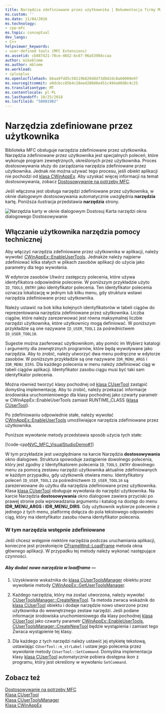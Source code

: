 ```yaml
---
title: Narzędzia zdefiniowane przez użytkownika | Dokumentacja firmy Microsoft
ms.custom: ''
ms.date: 11/04/2016
ms.technology:
- cpp-mfc
ms.topic: conceptual
dev_langs:
- C++
helpviewer_keywords:
- user-defined tools (MFC Extensions)
ms.assetid: cb887421-78ce-4652-bc67-96a53984ccaa
author: mikeblome
ms.author: mblome
ms.workload:
- cplusplus
ms.openlocfilehash: b6aa9fdd5c50119b820ddd73d842dc8a60089e97
ms.sourcegitcommit: a9dcbcc85b4c28eed280d8e451c494a00d8c4c25
ms.translationtype: MT
ms.contentlocale: pl-PL
ms.lasthandoff: 10/25/2018
ms.locfileid: "50081982"
---
```

# <a name="user-defined-tools"></a>Narzędzia zdefiniowane przez użytkownika

Biblioteka MFC obsługuje narzędzia zdefiniowane przez użytkownika. Narzędzia zdefiniowane przez użytkownika jest specjalnych poleceń, które wykonuje program zewnętrznych, określonych przez użytkownika. Proces dostosowywania służy do zarządzania narzędzia zdefiniowane przez użytkownika. Jednak nie można używać tego procesu, jeśli obiekt aplikacji nie pochodzi od [klasa CWinAppEx](../mfc/reference/cwinappex-class.md). Aby uzyskać więcej informacji na temat dostosowywania, zobacz [Dostosowywanie na potrzeby MFC](../mfc/customization-for-mfc.md).

Jeśli włączona jest obsługa narzędzi zdefiniowane przez użytkownika, w oknie dialogowym dostosowywania automatycznie uwzględnia **narzędzia** kartę. Poniższa ilustracja przedstawia **narzędzia** strony.

![Narzędzia karty w oknie dialogowym Dostosuj](../mfc/media/custdialogboxtoolstab.png "custdialogboxtoolstab") Karta narzędzi okna dialogowego Dostosowywanie

## <a name="enabling-user-defined-tools-support"></a>Włączanie użytkownika narzędzia pomocy technicznej

Aby włączyć narzędzia zdefiniowane przez użytkownika w aplikacji, należy wywołać [CWinAppEx::EnableUserTools](../mfc/reference/cwinappex-class.md#enableusertools). Jednakże należy najpierw zdefiniować kilka stałych w plikach zasobów aplikacji do użycia jako parametry dla tego wywołania.

W edytorze zasobów Utwórz zastępczy polecenia, które używa identyfikatora odpowiednie polecenie. W poniższym przykładzie użyto `ID_TOOLS_ENTRY` jako identyfikator polecenia. Ten identyfikator polecenia oznacza lokalizację w jednym lub kilku menu, gdy struktura wstawi narzędzia zdefiniowane przez użytkownika.

Należy ustawić na bok kilka kolejnych identyfikatorów w tabeli ciągów do reprezentowania narzędzia zdefiniowane przez użytkownika. Liczba ciągów, które należy zarezerwować jest równa maksymalnej liczbie narzędzi użytkownika, które użytkownicy mogą definiować. W poniższym przykładzie są one nazywane `ID_USER_TOOL1` za pośrednictwem `ID_USER_TOOL10`.

Sugestie można zaoferować użytkownikom, aby pomóc im Wybierz katalogi i argumenty dla zewnętrznych programów, które będą wywoływane jako narzędzia. Aby to zrobić, należy utworzyć dwa menu podręczne w edytorze zasobów. W poniższym przykładzie są one nazywane `IDR_MENU_ARGS` i `IDR_MENU_DIRS`. Dla każdego polecenia w menu należy zdefiniować ciąg w tabeli ciągów aplikacji. Identyfikator zasobu ciągu musi być taki sam identyfikator polecenia.

Można również tworzyć klasy pochodnej od [klasa CUserTool](../mfc/reference/cusertool-class.md) zastąpić domyślną implementację. Aby to zrobić, należy przekazać informacje środowiska uruchomieniowego dla klasy pochodnej jako czwarty parametr w CWinAppEx::EnableUserTools zamiast RUNTIME_CLASS ([klasa CUserTool](../mfc/reference/cusertool-class.md)).

Po zdefiniowaniu odpowiednie stałe, należy wywołać [CWinAppEx::EnableUserTools](../mfc/reference/cwinappex-class.md#enableusertools) umożliwiające narzędzia zdefiniowane przez użytkownika.

Poniższe wywołanie metody przedstawia sposób użycia tych stałe:

[!code-cpp[NVC_MFC_VisualStudioDemo#1](../mfc/codesnippet/cpp/user-defined-tools_1.cpp)]

W tym przykładzie jest uwzględniane na karcie Narzędzia **dostosowywania** okno dialogowe. Struktura spowoduje zastąpienie dowolnego polecenia, który jest zgodny z Identyfikatorem polecenia `ID_TOOLS_ENTRY` dowolnego menu za pomocą zestawu narzędzi użytkownika aktualnie zdefiniowanych w każdym przypadku, gdy użytkownik otwiera menu. Identyfikatory poleceń `ID_USER_TOOL1` za pośrednictwem `ID_USER_TOOL10` są zarezerwowane do użytku dla narzędzia zdefiniowane przez użytkownika. Klasa [klasa CUserTool](../mfc/reference/cusertool-class.md) obsługuje wywołania do narzędzi użytkownika. Na karcie Narzędzia **dostosowywania** okno dialogowe zawiera przyciski po prawej stronie pola wprowadzania argumentu i katalog na dostęp do menu **IDR_MENU_ARGS** i **IDR_MENU_DIRS**. Gdy użytkownik wybierze polecenie z jednego z tych menu, platformę dołącza do pola tekstowego odpowiedni ciąg, który ma identyfikator zasobu równa identyfikator polecenia.

### <a name="including-predefined-tools"></a>W tym narzędzia wstępnie zdefiniowane

Jeśli chcesz wstępnie niektóre narzędzia podczas uruchamiania aplikacji, konieczne jest przesłonięcie [CFrameWnd::LoadFrame](../mfc/reference/cframewnd-class.md#loadframe) metoda okna głównego aplikacji. W przypadku tej metody należy wykonać następujące czynności.

##### <a name="to-add-new-tools-in-loadframe"></a>Aby dodać nowe narzędzia w loadframe —

1. Uzyskiwanie wskaźnika do [klasa CUserToolsManager](../mfc/reference/cusertoolsmanager-class.md) obiektu przez wywołanie metody [CWinAppEx::GetUserToolsManager](../mfc/reference/cwinappex-class.md#getusertoolsmanager).

1. Każdego narzędzia, który ma zostać utworzona, należy wywołać [CUserToolsManager::CreateNewTool](../mfc/reference/cusertoolsmanager-class.md#createnewtool). Ta metoda zwraca wskaźnik do [klasa CUserTool](../mfc/reference/cusertool-class.md) obiektu i dodaje narzędzie nowo utworzone przez użytkownika do wewnętrznego zestaw narzędzi. Jeśli podane informacje środowiska uruchomieniowego dla klasy pochodnej [klasa CUserTool](../mfc/reference/cusertool-class.md) jako czwarty parametr [CWinAppEx::EnableUserTools](../mfc/reference/cwinappex-class.md#enableusertools), [CUserToolsManager::CreateNewTool](../mfc/reference/cusertoolsmanager-class.md#createnewtool) będzie wystąpienia i zamiast tego Zwraca wystąpienie tej klasy.

1. Dla każdego z tych narzędzi należy ustawić jej etykietę tekstową, ustawiając `CUserTool::m_strLabel` i ustaw jego polecenia przez wywołanie metody `CUserTool::SetCommand`. Domyślna implementacja klasy [klasa CUserTool](../mfc/reference/cusertool-class.md) automatycznie pobiera dostępna ikon z programu, który jest określony w wywołaniu `SetCommand`.

## <a name="see-also"></a>Zobacz też

[Dostosowywanie na potrzeby MFC](../mfc/customization-for-mfc.md)<br/>
[Klasa CUserTool](../mfc/reference/cusertool-class.md)<br/>
[Klasa CUserToolsManager](../mfc/reference/cusertoolsmanager-class.md)<br/>
[Klasa CWinAppEx](../mfc/reference/cwinappex-class.md)

